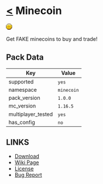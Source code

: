 # [<](../README.md) Minecoin

![alt](pack.png)

Get FAKE minecoins to buy and trade!

## Pack Data

| Key                | Value      |
|--------------------|------------|
| supported          | `yes`      |
| namespace          | `minecoin` |
| pack_version       | `1.0.0`    |
| mc_version         | `1.16.5`   |
| multiplayer_tested | `yes`      |
| has_config         | `no`       |

## LINKS

-   [Download](https://www.curseforge.com/minecraft/customization/minecoin-datapack)
-   [Wiki Page](https://github.com/legopitstop/Datapacks/wiki)
-   [License](https://legopitstop.weebly.com/legopitstops-common-license-v2.html)
-   [Bug Report](https://github.com/legopitstop/Datapacks/issues)
